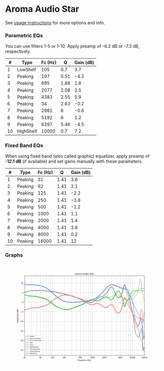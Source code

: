 # Aroma Audio Star
See [usage instructions](https://github.com/jaakkopasanen/AutoEq#usage) for more options and info.

### Parametric EQs
You can use filters 1-5 or 1-10. Apply preamp of -6.2 dB or -7.3 dB, respectively.

|   # | Type      |   Fc (Hz) |    Q |   Gain (dB) |
|-----|-----------|-----------|------|-------------|
|   1 | LowShelf  |       105 | 0.7  |         3.7 |
|   2 | Peaking   |       197 | 0.51 |        -4.2 |
|   3 | Peaking   |       895 | 1.88 |         1.8 |
|   4 | Peaking   |      2077 | 2.08 |         2.5 |
|   5 | Peaking   |      4383 | 2.55 |         5.9 |
|   6 | Peaking   |        34 | 2.63 |        -0.2 |
|   7 | Peaking   |      2981 | 6    |        -0.6 |
|   8 | Peaking   |      5192 | 6    |         1.2 |
|   9 | Peaking   |      6397 | 5.48 |        -4.5 |
|  10 | HighShelf |     10000 | 0.7  |         7.2 |

### Fixed Band EQs
When using fixed band (also called graphic) equalizer, apply preamp of **-12.1 dB** (if available) and set gains manually with these parameters.

|   # | Type    |   Fc (Hz) |    Q |   Gain (dB) |
|-----|---------|-----------|------|-------------|
|   1 | Peaking |        31 | 1.41 |         3.6 |
|   2 | Peaking |        62 | 1.41 |         2.1 |
|   3 | Peaking |       125 | 1.41 |        -2.2 |
|   4 | Peaking |       250 | 1.41 |        -3.8 |
|   5 | Peaking |       500 | 1.41 |        -1.2 |
|   6 | Peaking |      1000 | 1.41 |         1.1 |
|   7 | Peaking |      2000 | 1.41 |         1.4 |
|   8 | Peaking |      4000 | 1.41 |         3.8 |
|   9 | Peaking |      8000 | 1.41 |         0.2 |
|  10 | Peaking |     16000 | 1.41 |        12   |

### Graphs
![](./Aroma%20Audio%20Star.png)
